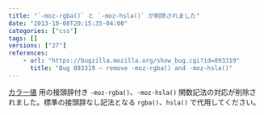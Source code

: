 ```yaml
---
title: "`-moz-rgba()` と `-moz-hsla()` が削除されました"
date: "2013-10-08T20:15:35-04:00"
categories: ["css"]
tags: []
versions: ["27"]
references:
    - url: "https://bugzilla.mozilla.org/show_bug.cgi?id=893319"
      title: "Bug 893319 – remove -moz-rgba() and -moz-hsla()"
---
```

[カラー値](https://developer.mozilla.org/docs/Web/CSS/color_value) 用の接頭辞付き `-moz-rgba()`、`-moz-hsla()` 関数記法の対応が削除されました。標準の接頭辞なし記法となる `rgba()`、`hsla()` で代用してください。
